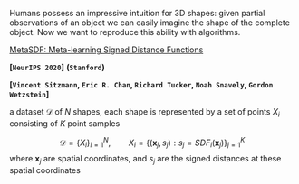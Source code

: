 Humans possess an impressive intuition for 3D shapes: given partial observations of an object we can easily imagine the shape of the complete object. Now we want to reproduce this ability with algorithms.







[MetaSDF: Meta-learning Signed Distance Functions](https://arxiv.org/pdf/2006.09662.pdf)

**[`NeurIPS 2020`]**	**(`Stanford`)**

**[`Vincent Sitzmann`, `Eric R. Chan`, `Richard Tucker`, `Noah Snavely`, `Gordon Wetzstein`]**

a dataset $\mathcal{D}$ of $N$ shapes, each shape is represented by a set of points $X_i$ consisting of $K$ point samples


$$
\mathcal{D} = \{X_i\}_{i=1}^N, \qquad X_i = \{(\mathbf{x}_j, s_j):s_j = SDF_i(\mathbf{x}_j)\}_{j=1}^K
$$
where $\mathbf{x}_j$ are spatial coordinates, and $s_j$ are the signed distances at these spatial coordinates